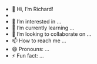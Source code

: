 - 👋 Hi, I’m Richard!
- 
- 👀 I’m interested in ...
- 🌱 I’m currently learning ...
- 💞️ I’m looking to collaborate on ...
- 📫 How to reach me ...
- 😄 Pronouns: ...
- ⚡ Fun fact: ...

<!---
RichardBenjaminZ/RichardBenjaminZ is a ✨ special ✨ repository because its `README.md` (this file) appears on your GitHub profile.
You can click the Preview link to take a look at your changes.
--->
